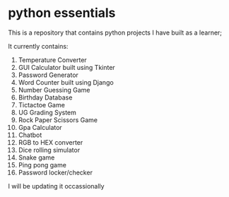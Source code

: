 # python essentials
This is a repository that contains python projects I have built as a learner;

It currently contains:
1. Temperature Converter
2. GUI Calculator built using Tkinter
3. Password Generator
4. Word Counter built using Django
5. Number Guessing Game
6. Birthday Database
7. Tictactoe Game
8. UG Grading System
9. Rock Paper Scissors Game
10. Gpa Calculator
11. Chatbot
12. RGB to HEX converter
13. Dice rolling simulator
14. Snake game
15. Ping pong game
16. Password locker/checker

I will be updating it occassionally

